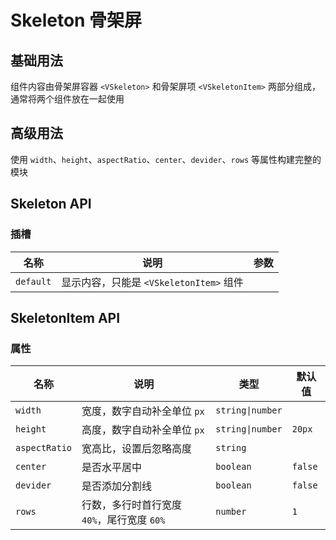 # Skeleton 骨架屏

## 基础用法

组件内容由骨架屏容器 `<VSkeleton>` 和骨架屏项 `<VSkeletonItem>` 两部分组成，通常将两个组件放在一起使用

<preview path="./demos/basic.vue"></preview>

## 高级用法

使用 `width`、`height`、`aspectRatio`、`center`、`devider`、`rows` 等属性构建完整的模块

<preview path="./demos/module.vue"></preview>

## Skeleton API

### 插槽

| 名称      | 说明                                    | 参数 |
| --------- | --------------------------------------- | ---- |
| `default` | 显示内容，只能是 `<VSkeletonItem>` 组件 |      |

## SkeletonItem API

### 属性

| 名称          | 说明                                       | 类型             | 默认值  |
| ------------- | ------------------------------------------ | ---------------- | ------- |
| `width`       | 宽度，数字自动补全单位 `px`                | `string\|number` |         |
| `height`      | 高度，数字自动补全单位 `px`                | `string\|number` | `20px`  |
| `aspectRatio` | 宽高比，设置后忽略高度                     | `string`         |         |
| `center`      | 是否水平居中                               | `boolean`        | `false` |
| `devider`     | 是否添加分割线                             | `boolean`        | `false` |
| `rows`        | 行数，多行时首行宽度 `40%`，尾行宽度 `60%` | `number`         | `1`     |
